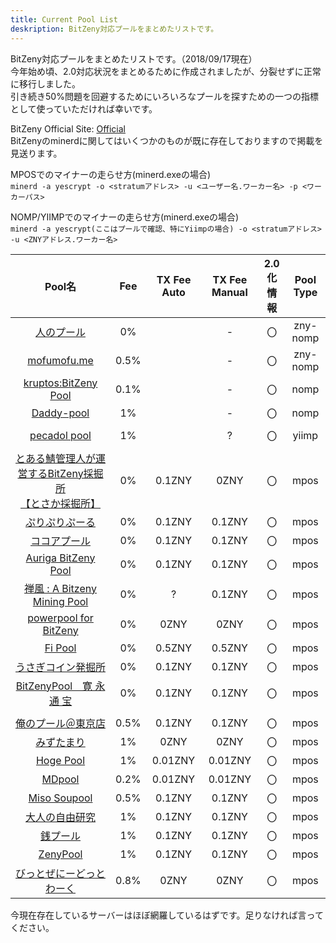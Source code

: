```yaml
---
title: Current Pool List  
deskription: BitZeny対応プールをまとめたリストです。
---
```

[Official]: https://github.com/BitzenyCoreDevelopers/bitzeny/projects/1
[とある鯖管理人が運営するBitZeny採掘所<br>【とさか採掘所】]: https://pool1.znymining.net/
[俺のプール＠東京店]: https://bitzeny.mypool.tokyo/
[ぷりぷりぷーる]: https://puripuripool.tk/
[ココアプール]: https://www.cocoapool.net/ 
[Knyacki pool]: https://pool.knyacki.xyz/ 
[Auriga BitZeny Pool]: https://zeny.auri.ga/
[禅風 : A Bitzeny Mining Pool]: https://zenpoo.nyem.net/
[powerpool for BitZeny]: https://zny.powerpool.jp/
[コインラッシュ]: https://coinrush.work/
[Happy Miner]: https://zny.happy-miner.cc/
[Fi Pool]: https://fipool.com/bitzeny/
[うさぎコイン発掘所]: https://bunnymining.work/bitzeny/ 
[BitZenyPool　寛 永 通 宝]: https://portal.bitzenypool.work/ 
[みずたまり]: https://bitzeny.mizutamari.work/
[Hoge Pool]: https://hogepool.net/
[MDpool]: https://n-zeny.mdpool.info/
[Miso Soupool]: https://soup.misosi.ru/
[wmapool]: https://www.wmapool.net/
[銭プール]: https://zny.coiner.site/
[ZenyPool]: https://hp.zenypool.com/
[びっとぜにーどっとわーく]: https://bitzeny.work/
[Pool-chan!]: https://pool-chan.me/
[大人の自由研究]: https://ukkey3.space/bitzeny/

[人のプール]: http://mining.zinntikumugai.xyz/
[WPOOL]: https://wpool.work/
[kruptos:BitZeny Pool]: http://mining.bit-univ.jp/
[mofumofu.me]: https://zny.mofumofu.me/
[Daddy-pool]: http://zny.daddy-pool.work/
[Bluepool]: https://bitzeny.bluepool.info/
[庶民プール]: https://nomp1.arunyastyle.com/
[採掘だよ！全員集合！]: http://letsminezny.orz.hm:8080/
[SOYMILK-POOL-NOMP]: https://bitzenypool.soymilk.work/

[N-Engine]: https://crypto.n-engine.com/
[LycheeBit]: https://www.lycheebit.com/
[pecadol pool]: https://pool.pecadol.xyz/

BitZeny対応プールをまとめたリストです。（2018/09/17現在）  
今年始め頃、2.0対応状況をまとめるために作成されましたが、分裂せずに正常に移行しました。  
引き続き50%問題を回避するためにいろいろなプールを探すための一つの指標として使っていただければ幸いです。

BitZeny Official Site: [Official]  
BitZenyのminerdに関してはいくつかのものが既に存在しておりますので掲載を見送ります。

MPOSでのマイナーの走らせ方(minerd.exeの場合)  
`minerd -a yescrypt -o <stratumアドレス> -u <ユーザー名.ワーカー名> -p <ワーカーパス>`  
  
NOMP/YIIMPでのマイナーの走らせ方(minerd.exeの場合)  
`minerd -a yescrypt(ここはプールで確認、特にYiimpの場合) -o <stratumアドレス> -u <ZNYアドレス.ワーカー名>`  
  
| Pool名 | Fee |TX Fee Auto|TX Fee Manual| 2.0化<br>情報 | Pool Type
|:---:|:---:|:---:|:---:|:---:|:---:|
| [人のプール] | 0% || - | 〇 | zny-nomp
| [mofumofu.me] | 0.5% || - | 〇 | zny-nomp
| [kruptos:BitZeny Pool] | 0.1% || - | 〇 | nomp
| [Daddy-pool] | 1% || - | 〇 | nomp
|||||
| [pecadol pool] | 1% || ? | 〇 | yiimp
|||||
| [とある鯖管理人が運営するBitZeny採掘所<br>【とさか採掘所】] | 0% | 0.1ZNY | 0ZNY | 〇 | mpos
| [ぷりぷりぷーる] | 0% | 0.1ZNY | 0.1ZNY | 〇 | mpos
| [ココアプール] | 0% | 0.1ZNY | 0.1ZNY | 〇 | mpos
| [Auriga BitZeny Pool] | 0% | 0.1ZNY | 0.1ZNY | 〇 | mpos
| [禅風 : A Bitzeny Mining Pool] | 0% | ? | 0.1ZNY | 〇 | mpos
| [powerpool for BitZeny] | 0% | 0ZNY | 0ZNY | 〇 | mpos
| [Fi Pool] | 0% | 0.5ZNY | 0.5ZNY | 〇 | mpos
| [うさぎコイン発掘所] | 0% | 0.1ZNY | 0.1ZNY | 〇 | mpos
| [BitZenyPool　寛 永 通 宝] | 0% | 0.1ZNY | 0.1ZNY | 〇 | mpos
|||||
| [俺のプール＠東京店] | 0.5% | 0.1ZNY | 0.1ZNY | 〇 | mpos
| [みずたまり] | 1% | 0ZNY | 0ZNY | 〇 | mpos
| [Hoge Pool] | 1% | 0.01ZNY | 0.01ZNY | 〇 | mpos
| [MDpool] | 0.2% | 0.01ZNY | 0.01ZNY | 〇 | mpos
| [Miso Soupool] | 0.5% | 0.1ZNY | 0.1ZNY | 〇 | mpos
| [大人の自由研究] | 1% | 0.1ZNY | 0.1ZNY | 〇 | mpos
| [銭プール] | 1% | 0.1ZNY | 0.1ZNY | 〇 | mpos
| [ZenyPool] | 1% | 0.1ZNY | 0.1ZNY | 〇 | mpos
| [びっとぜにーどっとわーく] | 0.8% | 0ZNY | 0ZNY | 〇 | mpos


今現在存在しているサーバーはほぼ網羅しているはずです。足りなければ言ってください。
